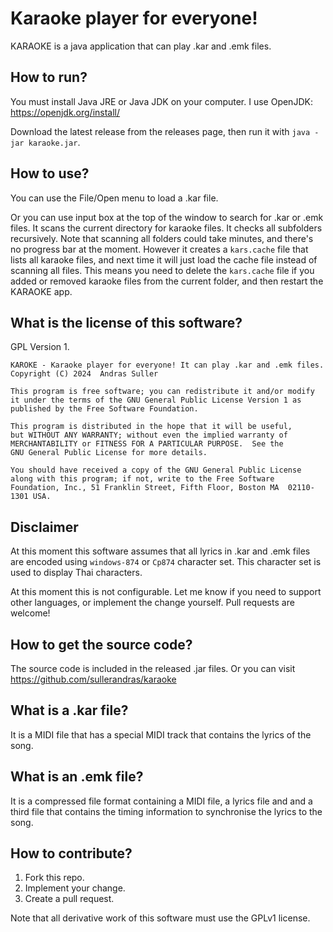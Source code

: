 # Karaoke player for everyone!

KARAOKE is a java application that can play .kar and .emk files.

## How to run?

You must install Java JRE or Java JDK on your computer. I use OpenJDK: https://openjdk.org/install/

Download the latest release from the releases page, then run it with `java -jar karaoke.jar`.

## How to use?

You can use the File/Open menu to load a .kar file.

Or you can use input box at the top of the window to search for .kar or .emk files.
It scans the current directory for karaoke files. It checks all subfolders recursively.
Note that scanning all folders could take minutes, and there's no progress bar at the moment.
However it creates a `kars.cache` file that lists all karaoke files, and next time it will just load the cache file instead of scanning all files.
This means you need to delete the `kars.cache` file if you added or removed karaoke files from the current folder, and then restart the KARAOKE app.

## What is the license of this software?

GPL Version 1.

```
KAROKE - Karaoke player for everyone! It can play .kar and .emk files.
Copyright (C) 2024  Andras Suller

This program is free software; you can redistribute it and/or modify
it under the terms of the GNU General Public License Version 1 as
published by the Free Software Foundation.

This program is distributed in the hope that it will be useful,
but WITHOUT ANY WARRANTY; without even the implied warranty of
MERCHANTABILITY or FITNESS FOR A PARTICULAR PURPOSE.  See the
GNU General Public License for more details.

You should have received a copy of the GNU General Public License
along with this program; if not, write to the Free Software
Foundation, Inc., 51 Franklin Street, Fifth Floor, Boston MA  02110-1301 USA.
```

## Disclaimer

At this moment this software assumes that all lyrics in .kar and .emk files are encoded using `windows-874` or `Cp874` character set.
This character set is used to display Thai characters.

At this moment this is not configurable. Let me know if you need to support other languages, or implement the change yourself. Pull requests are welcome!

## How to get the source code?

The source code is included in the released .jar files. Or you can visit https://github.com/sullerandras/karaoke

## What is a .kar file?

It is a MIDI file that has a special MIDI track that contains the lyrics of the song.

## What is an .emk file?

It is a compressed file format containing a MIDI file, a lyrics file and and a third file that contains the timing information to synchronise the lyrics to the song.

## How to contribute?

1. Fork this repo.
2. Implement your change.
3. Create a pull request.

Note that all derivative work of this software must use the GPLv1 license.
